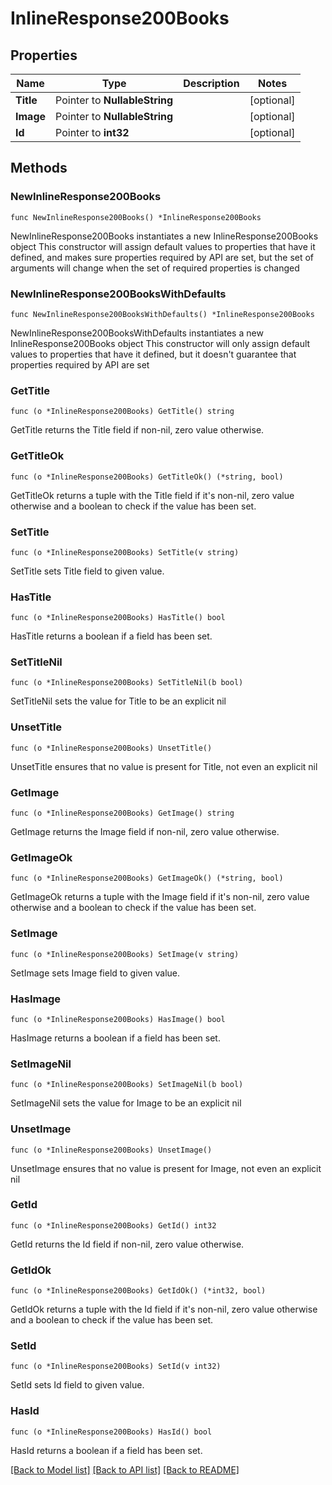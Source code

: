 # InlineResponse200Books

## Properties

Name | Type | Description | Notes
------------ | ------------- | ------------- | -------------
**Title** | Pointer to **NullableString** |  | [optional] 
**Image** | Pointer to **NullableString** |  | [optional] 
**Id** | Pointer to **int32** |  | [optional] 

## Methods

### NewInlineResponse200Books

`func NewInlineResponse200Books() *InlineResponse200Books`

NewInlineResponse200Books instantiates a new InlineResponse200Books object
This constructor will assign default values to properties that have it defined,
and makes sure properties required by API are set, but the set of arguments
will change when the set of required properties is changed

### NewInlineResponse200BooksWithDefaults

`func NewInlineResponse200BooksWithDefaults() *InlineResponse200Books`

NewInlineResponse200BooksWithDefaults instantiates a new InlineResponse200Books object
This constructor will only assign default values to properties that have it defined,
but it doesn't guarantee that properties required by API are set

### GetTitle

`func (o *InlineResponse200Books) GetTitle() string`

GetTitle returns the Title field if non-nil, zero value otherwise.

### GetTitleOk

`func (o *InlineResponse200Books) GetTitleOk() (*string, bool)`

GetTitleOk returns a tuple with the Title field if it's non-nil, zero value otherwise
and a boolean to check if the value has been set.

### SetTitle

`func (o *InlineResponse200Books) SetTitle(v string)`

SetTitle sets Title field to given value.

### HasTitle

`func (o *InlineResponse200Books) HasTitle() bool`

HasTitle returns a boolean if a field has been set.

### SetTitleNil

`func (o *InlineResponse200Books) SetTitleNil(b bool)`

 SetTitleNil sets the value for Title to be an explicit nil

### UnsetTitle
`func (o *InlineResponse200Books) UnsetTitle()`

UnsetTitle ensures that no value is present for Title, not even an explicit nil
### GetImage

`func (o *InlineResponse200Books) GetImage() string`

GetImage returns the Image field if non-nil, zero value otherwise.

### GetImageOk

`func (o *InlineResponse200Books) GetImageOk() (*string, bool)`

GetImageOk returns a tuple with the Image field if it's non-nil, zero value otherwise
and a boolean to check if the value has been set.

### SetImage

`func (o *InlineResponse200Books) SetImage(v string)`

SetImage sets Image field to given value.

### HasImage

`func (o *InlineResponse200Books) HasImage() bool`

HasImage returns a boolean if a field has been set.

### SetImageNil

`func (o *InlineResponse200Books) SetImageNil(b bool)`

 SetImageNil sets the value for Image to be an explicit nil

### UnsetImage
`func (o *InlineResponse200Books) UnsetImage()`

UnsetImage ensures that no value is present for Image, not even an explicit nil
### GetId

`func (o *InlineResponse200Books) GetId() int32`

GetId returns the Id field if non-nil, zero value otherwise.

### GetIdOk

`func (o *InlineResponse200Books) GetIdOk() (*int32, bool)`

GetIdOk returns a tuple with the Id field if it's non-nil, zero value otherwise
and a boolean to check if the value has been set.

### SetId

`func (o *InlineResponse200Books) SetId(v int32)`

SetId sets Id field to given value.

### HasId

`func (o *InlineResponse200Books) HasId() bool`

HasId returns a boolean if a field has been set.


[[Back to Model list]](../README.md#documentation-for-models) [[Back to API list]](../README.md#documentation-for-api-endpoints) [[Back to README]](../README.md)


